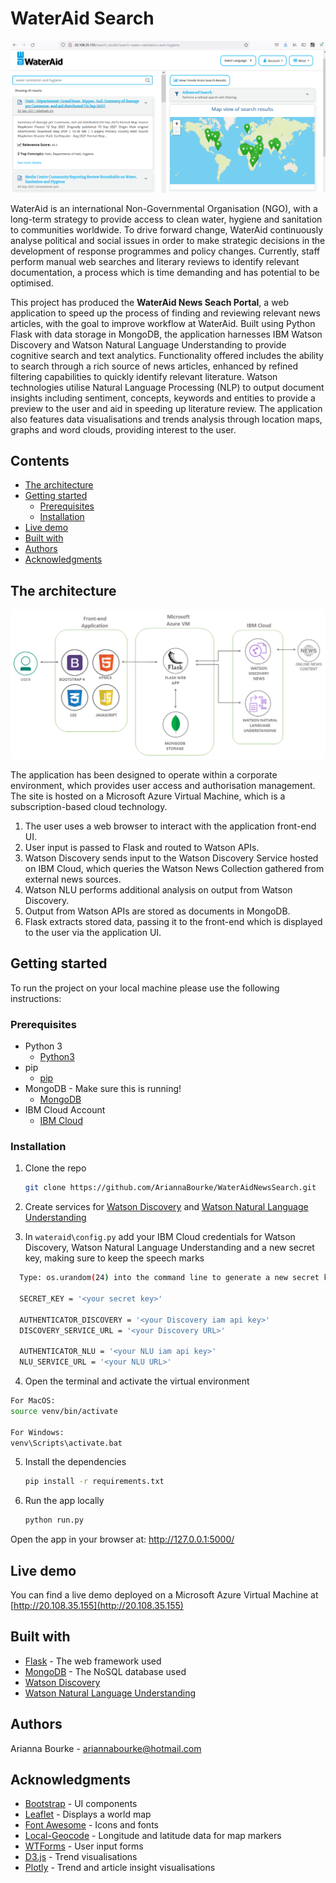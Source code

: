 # WaterAid Search
![search](docs/search_screen.png)

WaterAid is an international Non-Governmental Organisation (NGO), with a long-term strategy to provide access to clean water, hygiene and sanitation to communities worldwide. To drive forward change, WaterAid continuously analyse political and social issues in order to make strategic decisions in the development of response programmes and policy changes. Currently, staff perform manual web searches and literary reviews to identify relevant documentation, a process which is time demanding and has potential to be optimised.

This project has produced the <b>WaterAid News Seach Portal</b>, a web application to speed up the process of finding and reviewing relevant news articles, with the goal to improve workflow at WaterAid. Built using Python Flask with data storage in MongoDB, the application harnesses IBM Watson Discovery and Watson Natural Language Understanding to provide cognitive search and text analytics. Functionality offered includes the ability to search through a rich source of news articles, enhanced by refined filtering capabilities to quickly identify relevant literature. Watson technologies utilise Natural Language Processing (NLP) to output document insights including sentiment, concepts, keywords and entities to provide a preview to the user and aid in speeding up literature review. The application also features data visualisations and trends analysis through location maps, graphs and word clouds, providing interest to the user.

## Contents

  - [The architecture](#the-architecture)
  - [Getting started](#getting-started)
    - [Prerequisites](#prerequisites)
    - [Installation](#installation)
  - [Live demo](#live-demo)
  - [Built with](#built-with)
  - [Authors](#authors)
  - [Acknowledgments](#acknowledgments)


## The architecture

![architecture](docs/system_architecture.png)

The application has been designed to operate within a corporate environment, which provides user access and authorisation management. The site is hosted on a Microsoft Azure Virtual Machine, which is a subscription-based cloud technology. 

1. The user uses a web browser to interact with the application front-end UI.
2. User input is passed to Flask and routed to Watson APIs.
3. Watson Discovery sends input to the Watson Discovery Service hosted on IBM Cloud, which queries the Watson News Collection gathered from external news sources.
4. Watson NLU performs additional analysis on output from Watson Discovery.
5. Output from Watson APIs are stored as documents in MongoDB.
6. Flask extracts stored data, passing it to the front-end which is displayed to the user via the application UI.

## Getting started

To run the project on your local machine please use the following instructions:

### Prerequisites

* Python 3
  * [Python3](https://www.python.org/downloads/)
* pip
  * [pip](https://pip.pypa.io/en/stable/installation/)
* MongoDB - Make sure this is running!
  * [MongoDB](https://docs.mongodb.com/manual/installation/)
* IBM Cloud Account
  * [IBM Cloud](https://cloud.ibm.com/registration?cm_sp=Cloud-Home-_-LeadspaceReg-IBMCloud_CloudHome-_-LSReg)

### Installation

1. Clone the repo
   ```bash
   git clone https://github.com/AriannaBourke/WaterAidNewsSearch.git
   ```
2. Create services for [Watson Discovery](https://cloud.ibm.com/catalog/services/discovery) and [Watson Natural Language Understanding](https://cloud.ibm.com/catalog/services/natural-language-understanding)

3. In `wateraid\config.py` add your IBM Cloud credentials for Watson Discovery, Watson Natural Language Understanding and a new secret key, making sure to keep the speech marks

  ```bash
    Type: os.urandom(24) into the command line to generate a new secret key

    SECRET_KEY = '<your secret key>'
    
    AUTHENTICATOR_DISCOVERY = '<your Discovery iam api key>'
    DISCOVERY_SERVICE_URL = '<your Discovery URL>'

    AUTHENTICATOR_NLU = '<your NLU iam api key>'
    NLU_SERVICE_URL = '<your NLU URL>'
  ```
4. Open the terminal and activate the virtual environment
  ```bash
  For MacOS:
  source venv/bin/activate

  For Windows:
  venv\Scripts\activate.bat
   ```
5. Install the dependencies
   ```bash
   pip install -r requirements.txt
   ```
6. Run the app locally
   ```bash
   python run.py
   ```
  Open the app in your browser at: http://127.0.0.1:5000/

## Live demo

You can find a live demo deployed on a Microsoft Azure Virtual Machine at [http://20.108.35.155](http://20.108.35.155)

## Built with

* [Flask](https://flask.palletsprojects.com/en/2.0.x/) - The web framework used
* [MongoDB](https://www.mongodb.com/) - The NoSQL database used
* [Watson Discovery](https://www.ibm.com/uk-en/cloud/watson-discovery)
* [Watson Natural Language Understanding](https://www.ibm.com/uk-en/cloud/watson-natural-language-understanding) 


## Authors

Arianna Bourke - ariannabourke@hotmail.com


## Acknowledgments


* [Bootstrap](https://getbootstrap.com/) - UI components
* [Leaflet](https://leafletjs.com/) - Displays a world map
* [Font Awesome](https://fontawesome.com/) - Icons and fonts
* [Local-Geocode](https://github.com/mar-muel/local-geocode) - Longitude and latitude data for map markers
* [WTForms](https://wtforms.readthedocs.io/en/2.3.x/) - User input forms
* [D3.js](https://d3js.org/) - Trend visualisations
* [Plotly](https://plotly.com/) - Trend and article insight visualisations


